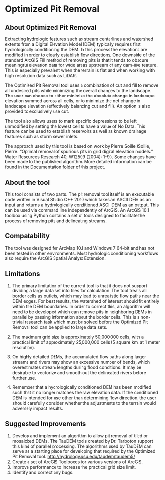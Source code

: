 Optimized Pit Removal
===================

About Optimized Pit Removal
---------------------------

Extracting hydrologic features such as stream centerlines and watershed extents from a Digital Elevation Model (DEM) typically requires first hydrologically conditioning the DEM. In this process the elevations are modified in order to clearly establish flow directions. One downside of the standard ArcGIS Fill method of removing pits is that it tends to obscure meaningful elevation data for wide areas upstream of any dam-like feature. This is especially prevalent when the terrain is flat and when working with high resolution data such as LiDAR.

The Optimized Pit Removal tool uses a combination of cut and fill to remove all undesired pits while minimizing the overall changes to the landscape. The user can choose to either minimize the absolute change in landscape elevation summed across all cells, or to minimize the net change in landscape elevation (effectively balancing cut and fill). An option is also provided to exclusively use cut.

The tool also allows users to mark specific depressions to be left unmodified by setting the lowest cell to have a value of No Data. This feature can be used to establish reservoirs as well as known drainage features such as storm sewer inlets. 

The approach used by this tool is based on work by Pierre Soille (Soille, Pierre. “Optimal removal of spurious pits in grid digital elevation models.” Water Resources Research 40, W12509 (2004): 1-9.). Some changes have been made to the published algorithm. More detailed information can be found in the Documentation folder of this project.

About the tool
--------------
This tool consists of two parts. The pit removal tool itself is an executable code written in Visual Studio C++ 2010 which takes an ASCII DEM as an input and returns a hydrologically conditioned ASCII DEM as an output. This can be used via command line independently of ArcGIS. An ArcGIS 10.1 toolbox using Python contains a set of tools designed to facilitate the process of removing pits and delineating streams.

Compatability
--------------
The tool was designed for ArcMap 10.1 and Windows 7 64-bit and has not been tested in other environments. Most hydrologic conditioning workflows also require the ArcGIS Spatial Analyst Extension.

Limitations
-----------
1. The primary limitation of the current tool is that it does not support dividing a large data set into tiles for calculation. The tool treats all border cells as outlets, which may lead to unrealistic flow paths near the DEM edges. For best results, the watershed of interest should fit entirely within the DEM boundaries. In order to correct this, an algorithm will need to be developed which can remove pits in neighboring DEMs in parallel by passing information about the border cells. This is a non-trivial research task which must be solved before the Optimized Pit Removal tool can be applied to large data sets.

2. The maximum grid size is approximately 50,000,000 cells, with a practical limit of approximately 25,000,000 cells (5 square km. at 1 meter resolution). 

3. On highly detailed DEMs, the accumulated flow paths along larger streams and rivers may show an excessive number of bends, which overestimates stream lengths during flood conditions. It may be desirable to vectorize and smooth out the delineated rivers before further use. 

4. Remember that a hydrologically conditioned DEM has been modified such that it no longer matches the raw elevation data. If the conditioned DEM is intended for use other than determining flow direction, the user should carefully consider whether the adjustments to the terrain would adversely impact results.

Suggested Improvements
----------------------
1. Develop and implement an algorithm to allow pit removal of tiled or mosaicked DEMs. 
The TauDEM tools created by Dr. Tarboton support this kind of parallel processing. The algorithms used by TauDEM can serve as a starting place for developing that required by the Optimized Pit Removal tool. http://hydrology.usu.edu/taudem/taudem5/
2. Create a set of ArcGIS Toolboxes for various versions of ArcGIS.
3. Improve performance to increase the practical grid size limit.
4. Identify and correct any bugs.
